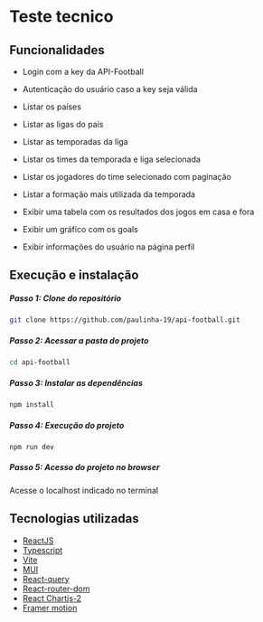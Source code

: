 # Teste tecnico

## Funcionalidades

- Login com a key da API-Football

- Autenticação do usuário caso a key seja válida

- Listar os países

- Listar as ligas do país

- Listar as temporadas da liga

- Listar os times da temporada e liga selecionada

- Listar os jogadores do time selecionado com paginação

- Listar a formação mais utilizada da temporada

- Exibir uma tabela com os resultados dos jogos em casa e fora

- Exibir um gráfico com os goals

- Exibir informações do usuário na página perfil

## Execução e instalação

##### Passo 1: Clone do repositório
```bash
git clone https://github.com/paulinha-19/api-football.git
```
    
##### Passo 2: Acessar a pasta do projeto
```bash
cd api-football
```
    
##### Passo 3: Instalar as dependências
```bash
npm install
```

##### Passo 4: Execução do projeto
```bash
npm run dev
```

##### Passo 5: Acesso do projeto no browser
Acesse o localhost indicado no terminal

## Tecnologias utilizadas

  - [ReactJS](https://pt-br.reactjs.org)
  - [Typescript](https://www.typescriptlang.org)
  - [Vite](https://vitejs.dev)
  - [MUI](https://mui.com/)
  - [React-query](https://tanstack.com/query/v3/)
  - [React-router-dom](https://reactrouter.com/en/main)
  - [React Chartjs-2](https://react-chartjs-2.js.org/)
  - [Framer motion](https://www.framer.com/motion/)
    

